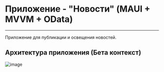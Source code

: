 # Приложение - "Новости" (MAUI + MVVM + OData)
---
Приложение для публикации и освещения новостей.


## Архитектура приложения (Бета контекст)
![image](https://github.com/MVasili34/maui-news-app/assets/117523384/cc71a27e-eb55-4d05-b1ab-b3408f31bb78)
<!--![image](https://github.com/MVasili34/maui-news-app/assets/117523384/843e65a5-6bc9-47ef-9341-c8fa6f793091)-->



